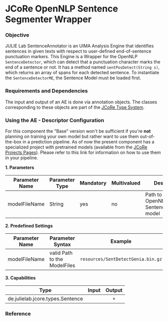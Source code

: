 # JCoRe OpenNLP Sentence Segmenter Wrapper

### Objective
JULIE Lab SentenceAnnotator is an UIMA Analysis Engine that identifies sentences in given texts with respect to user-defined end-of-sentence punctuation markers. This Engine is a Wrapper for the OpenNLP `SentenceDetector`, which can detect that a punctuation character marks the end of a sentence or not. It has a method named `sentPosDetect(String s)`, which returns an array of spans for each detected sentence.
To instantiate the `SentenceDetectorME`, the Sentence Model must be loaded first.

### Requirements and Dependencies
The input and output of an AE is done via annotation objects. The classes corresponding to these objects are part of the [JCoRe Type System](https://github.com/JULIELab/jcore-base/tree/master/jcore-types).

### Using the AE - Descriptor Configuration
For this component the "Base" version won't be sufficient if you're **not** planning on training your own model but rather want to use them out-of-the-box in a prediction pipeline. As of now the present component has a specialized project with pretrained models (available from the [JCoRe Projects Pages](https://github.com/JULIELab/jcore-projects)).
Please refer to this link for information on how to use them in your pipeline.

**1. Parameters**

| Parameter Name | Parameter Type | Mandatory | Multivalued | Description |
|----------------|----------------|-----------|-------------|-------------|
| modelFileName | String | yes | no | Path to the OpenNLP SentenceDectector model |


**2. Predefined Settings**

| Parameter Name | Parameter Syntax | Example |
|----------------|------------------|---------|
| modelFileName | valid Path to the ModelFiles  | `resources/SentDetectGenia.bin.gz` |


**3. Capabilities**

| Type | Input | Output |
|------|:-----:|:------:|
| de.julielab.jcore.types.Sentence |  |`+`|



### Reference

